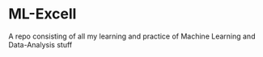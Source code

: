 # ML-Excell
 A repo consisting of all my learning and practice of Machine Learning and Data-Analysis stuff
